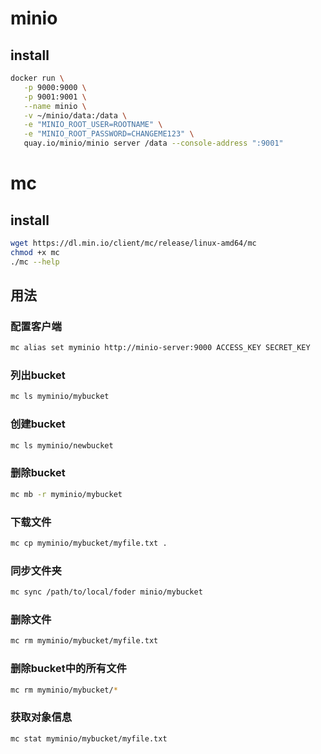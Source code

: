 # minio
## install
```bash
docker run \
   -p 9000:9000 \
   -p 9001:9001 \
   --name minio \
   -v ~/minio/data:/data \
   -e "MINIO_ROOT_USER=ROOTNAME" \
   -e "MINIO_ROOT_PASSWORD=CHANGEME123" \
   quay.io/minio/minio server /data --console-address ":9001"
```

# mc
## install
```bash
wget https://dl.min.io/client/mc/release/linux-amd64/mc
chmod +x mc
./mc --help
```

## 用法
### 配置客户端
```bash
mc alias set myminio http://minio-server:9000 ACCESS_KEY SECRET_KEY
```
### 列出bucket
```bash
mc ls myminio/mybucket
```

### 创建bucket
```bash
mc ls myminio/newbucket
```

### 删除bucket
```bash
mc mb -r myminio/mybucket
```

### 下载文件
```bash
mc cp myminio/mybucket/myfile.txt .
```

### 同步文件夹
```bash
mc sync /path/to/local/foder minio/mybucket
```

### 删除文件
```bash
mc rm myminio/mybucket/myfile.txt
```

### 删除bucket中的所有文件
```bash
mc rm myminio/mybucket/*
```

### 获取对象信息
```bash
mc stat myminio/mybucket/myfile.txt
```